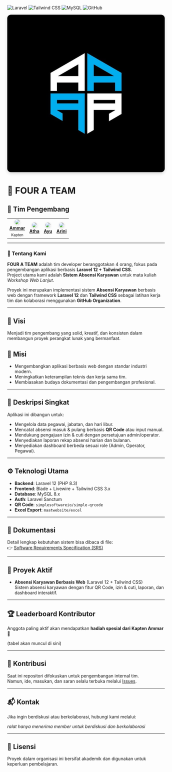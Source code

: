 ![Laravel](https://img.shields.io/badge/Laravel-12-red?logo=laravel)
![Tailwind CSS](https://img.shields.io/badge/TailwindCSS-3-blue?logo=tailwindcss)
![MySQL](https://img.shields.io/badge/MySQL-8.0-orange?logo=mysql)
![GitHub](https://img.shields.io/badge/GitHub-Org-green?logo=github)

<p align="center">
  <img src="file.jpg" alt="FOUR A TEAM" width="600" style="border-radius:12px; box-shadow:0 4px 12px rgba(0,0,0,.15);"/>
</p>

# 🚀 FOUR A TEAM

## 👥 Tim Pengembang
<div align="center">
  <table>
    <tr>
      <td align="center">
        <img src="https://github.com/scythe71.png" width="120" style="border-radius:50%; box-shadow:0 2px 8px rgba(0,0,0,.15);"/>
        <br/>
        <strong><a href="https://github.com/scythe71">Ammar</a></strong><br/>
        <sub>Kapten</sub>
      </td>
      <td align="center">
        <img src="https://github.com/Bangkah.png" width="120" style="border-radius:50%; box-shadow:0 2px 8px rgba(0,0,0,.15);"/>
        <br/>
        <strong><a href="https://github.com/Bangkah">Atha</a></strong>
      </td>
      <td align="center">
        <img src="https://github.com/Ayuamelia79.png" width="120" style="border-radius:50%; box-shadow:0 2px 8px rgba(0,0,0,.15);"/>
        <br/>
        <strong><a href="https://github.com/Ayuamelia79">Ayu</a></strong>
      </td>
      <td align="center">
        <img src="https://github.com/Arinisafitri29.png" width="120" style="border-radius:50%; box-shadow:0 2px 8px rgba(0,0,0,.15);"/>
        <br/>
        <strong><a href="https://github.com/Arinisafitri29">Arini</a></strong>
      </td>
    </tr>
  </table>
</div>

---

### 🌟 Tentang Kami
**FOUR A TEAM** adalah tim developer beranggotakan 4 orang, fokus pada pengembangan aplikasi berbasis **Laravel 12 + Tailwind CSS**.  
Project utama kami adalah **Sistem Absensi Karyawan** untuk mata kuliah *Workshop Web Lanjut*.

Proyek ini merupakan implementasi sistem **Absensi Karyawan** berbasis web dengan framework **Laravel 12** dan **Tailwind CSS** sebagai latihan kerja tim dan kolaborasi menggunakan **GitHub Organization**.

---

## 🎯 Visi
Menjadi tim pengembang yang solid, kreatif, dan konsisten dalam membangun proyek perangkat lunak yang bermanfaat.

## 🚀 Misi
- Mengembangkan aplikasi berbasis web dengan standar industri modern.  
- Meningkatkan keterampilan teknis dan kerja sama tim.  
- Membiasakan budaya dokumentasi dan pengembangan profesional.  

---

## 📌 Deskripsi Singkat
Aplikasi ini dibangun untuk:
- Mengelola data pegawai, jabatan, dan hari libur.  
- Mencatat absensi masuk & pulang berbasis **QR Code** atau input manual.  
- Mendukung pengajuan izin & cuti dengan persetujuan admin/operator.  
- Menyediakan laporan rekap absensi harian dan bulanan.  
- Menyediakan dashboard berbeda sesuai role (Admin, Operator, Pegawai).  

---

## ⚙️ Teknologi Utama
- **Backend**: Laravel 12 (PHP 8.3)  
- **Frontend**: Blade + Livewire + Tailwind CSS 3.x  
- **Database**: MySQL 8.x  
- **Auth**: Laravel Sanctum  
- **QR Code**: `simplesoftwareio/simple-qrcode`  
- **Excel Export**: `maatwebsite/excel`  

---

## 📄 Dokumentasi
Detail lengkap kebutuhan sistem bisa dibaca di file:  
👉 [Software Requirements Specification (SRS)](./SRS.md)

---

## 📂 Proyek Aktif
- **Absensi Karyawan Berbasis Web** (Laravel 12 + Tailwind CSS)  
  Sistem absensi karyawan dengan fitur QR Code, izin & cuti, laporan, dan dashboard interaktif.  

---

## 🏆 Leaderboard Kontributor
Anggota paling aktif akan mendapatkan **hadiah spesial dari Kapten Ammar 🎁**  

<!-- LEADERBOARD:START -->
(tabel akan muncul di sini)
<!-- LEADERBOARD:END -->


---

## 🤝 Kontribusi
Saat ini repositori difokuskan untuk pengembangan internal tim.  
Namun, ide, masukan, dan saran selalu terbuka melalui [Issues](../../issues).  

---

## 📬 Kontak
Jika ingin berdiskusi atau berkolaborasi, hubungi kami melalui:  

*ralat hanya menerima member untuk berdiskusi dan berkolaborasi*

---

## 📜 Lisensi
Proyek dalam organisasi ini bersifat akademik dan digunakan untuk keperluan pembelajaran.  
